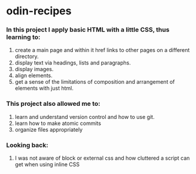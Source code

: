 # odin-recipes
### In this project I apply basic HTML with a little CSS, thus learning to:
1. create a main page and within it href links to other pages on a different directory.
1. display text via headings, lists and paragraphs.
1. display images.
1. align elements.
1. get a sense of the limitations of composition and arrangement of elements with just html.

### This project also allowed me to:
1. learn and understand version control and how to use git.
1. learn how to make atomic commits
1. organize files appropriately

### Looking back:
1. I was not aware of block or external css and how cluttered a script can get when using inline CSS
